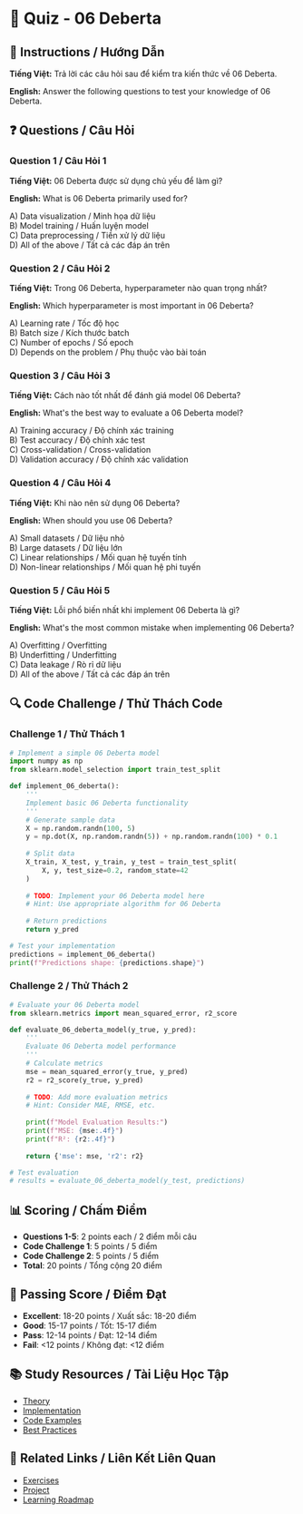 # 🧠 Quiz - 06 Deberta

## 📝 Instructions / Hướng Dẫn

**Tiếng Việt:** Trả lời các câu hỏi sau để kiểm tra kiến thức về 06 Deberta.

**English:** Answer the following questions to test your knowledge of 06 Deberta.

## ❓ Questions / Câu Hỏi

### Question 1 / Câu Hỏi 1
**Tiếng Việt:** 06 Deberta được sử dụng chủ yếu để làm gì?

**English:** What is 06 Deberta primarily used for?

A) Data visualization / Minh họa dữ liệu  
B) Model training / Huấn luyện model  
C) Data preprocessing / Tiền xử lý dữ liệu  
D) All of the above / Tất cả các đáp án trên

### Question 2 / Câu Hỏi 2
**Tiếng Việt:** Trong 06 Deberta, hyperparameter nào quan trọng nhất?

**English:** Which hyperparameter is most important in 06 Deberta?

A) Learning rate / Tốc độ học  
B) Batch size / Kích thước batch  
C) Number of epochs / Số epoch  
D) Depends on the problem / Phụ thuộc vào bài toán

### Question 3 / Câu Hỏi 3
**Tiếng Việt:** Cách nào tốt nhất để đánh giá model 06 Deberta?

**English:** What's the best way to evaluate a 06 Deberta model?

A) Training accuracy / Độ chính xác training  
B) Test accuracy / Độ chính xác test  
C) Cross-validation / Cross-validation  
D) Validation accuracy / Độ chính xác validation

### Question 4 / Câu Hỏi 4
**Tiếng Việt:** Khi nào nên sử dụng 06 Deberta?

**English:** When should you use 06 Deberta?

A) Small datasets / Dữ liệu nhỏ  
B) Large datasets / Dữ liệu lớn  
C) Linear relationships / Mối quan hệ tuyến tính  
D) Non-linear relationships / Mối quan hệ phi tuyến

### Question 5 / Câu Hỏi 5
**Tiếng Việt:** Lỗi phổ biến nhất khi implement 06 Deberta là gì?

**English:** What's the most common mistake when implementing 06 Deberta?

A) Overfitting / Overfitting  
B) Underfitting / Underfitting  
C) Data leakage / Rò rỉ dữ liệu  
D) All of the above / Tất cả các đáp án trên

## 🔍 Code Challenge / Thử Thách Code

### Challenge 1 / Thử Thách 1
```python
# Implement a simple 06 Deberta model
import numpy as np
from sklearn.model_selection import train_test_split

def implement_06_deberta():
    '''
    Implement basic 06 Deberta functionality
    '''
    # Generate sample data
    X = np.random.randn(100, 5)
    y = np.dot(X, np.random.randn(5)) + np.random.randn(100) * 0.1
    
    # Split data
    X_train, X_test, y_train, y_test = train_test_split(
        X, y, test_size=0.2, random_state=42
    )
    
    # TODO: Implement your 06 Deberta model here
    # Hint: Use appropriate algorithm for 06 Deberta
    
    # Return predictions
    return y_pred

# Test your implementation
predictions = implement_06_deberta()
print(f"Predictions shape: {predictions.shape}")
```

### Challenge 2 / Thử Thách 2
```python
# Evaluate your 06 Deberta model
from sklearn.metrics import mean_squared_error, r2_score

def evaluate_06_deberta_model(y_true, y_pred):
    '''
    Evaluate 06 Deberta model performance
    '''
    # Calculate metrics
    mse = mean_squared_error(y_true, y_pred)
    r2 = r2_score(y_true, y_pred)
    
    # TODO: Add more evaluation metrics
    # Hint: Consider MAE, RMSE, etc.
    
    print(f"Model Evaluation Results:")
    print(f"MSE: {mse:.4f}")
    print(f"R²: {r2:.4f}")
    
    return {'mse': mse, 'r2': r2}

# Test evaluation
# results = evaluate_06_deberta_model(y_test, predictions)
```

## 📊 Scoring / Chấm Điểm

- **Questions 1-5**: 2 points each / 2 điểm mỗi câu
- **Code Challenge 1**: 5 points / 5 điểm
- **Code Challenge 2**: 5 points / 5 điểm
- **Total**: 20 points / Tổng cộng 20 điểm

## 🎯 Passing Score / Điểm Đạt

- **Excellent**: 18-20 points / Xuất sắc: 18-20 điểm
- **Good**: 15-17 points / Tốt: 15-17 điểm  
- **Pass**: 12-14 points / Đạt: 12-14 điểm
- **Fail**: <12 points / Không đạt: <12 điểm

## 📚 Study Resources / Tài Liệu Học Tập

- [Theory](./THEORY_06_deberta.md)
- [Implementation](./IMPLEMENTATION_06_deberta.md)
- [Code Examples](./CODE_EXAMPLES_06_deberta.md)
- [Best Practices](./BEST_PRACTICES_06_deberta.md)

## 🔗 Related Links / Liên Kết Liên Quan

- [Exercises](./EXERCISES_06_deberta.md)
- [Project](./PROJECT_06_deberta.md)
- [Learning Roadmap](./LEARNING_ROADMAP_06_deberta.md)
